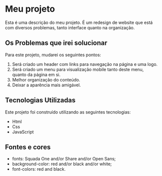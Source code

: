 # Meu projeto

Esta é uma descrição do meu projeto. É um redesign de website que está com diversos problemas, tanto interface quanto na organização.

## Os Problemas que irei solucionar

Para este projeto, mudarei os seguintes pontos:

1. Será criado um header com links para navegação na página e uma logo.
2. Será criado um menu para visualização mobile tanto deste menu, quanto da página em si.
3. Melhor organização do conteúdo.
4. Deixar a aparência mais amigável.

## Tecnologias Utilizadas

Este projeto foi construído utilizando as seguintes tecnologias:

- Html
- Css
- JavaScript

## Fontes e cores

- fonts: Squada One and/or Share and/or Open Sans;
- background-color: red and/or black and/or white;
- font-colors: red and black.